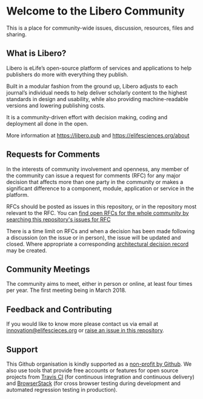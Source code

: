 # Welcome to the Libero Community
This is a place for community-wide issues, discussion, resources, files and sharing.
## What is Libero?
Libero is eLife’s open-source platform of services and applications to help publishers do more with everything they publish.

Built in a modular fashion from the ground up, Libero adjusts to each journal’s individual needs to help deliver scholarly content to the highest standards in design and usability, while also providing machine-readable versions and lowering publishing costs.

It is a community-driven effort with decision making, coding and deployment all done in the open.

More information at https://libero.pub and https://elifesciences.org/about

## Requests for Comments
In the interests of community involvement and openness, any member of the community can issue a request for comments (RFC) for any major decision that affects more than one party in the community or makes a significant difference to a component, module, application or service in the platform.

RFCs should be posted as issues in this repository, or in the repository most relevant to the RFC. You can [find open RFCs for the whole community by searching this repository's issues for RFC](https://github.com/libero/community/issues?q=is%3Aissue+is%3Aopen+rfc)

There is a time limit on RFCs and when a decision has been made following a discussion (on the issue or in person), the issue will be updated and closed. Where appropriate a corresponding [architectural decision record](https://www.thoughtworks.com/radar/techniques/lightweight-architecture-decision-records) may be created.

## Community Meetings
The community aims to meet, either in person or online, at least four times per year. The first meeting being in March 2018.

## Feedback and Contributing
If you would like to know more please contact us via email at innovation@elifescieces.org or [raise an issue in this repository](https://github.com/libero/community/issues).

## Support
This Github organisation is kindly supported as a [non-profit by Github](https://github.com/nonprofit). We also use tools that provide free accounts or features for open source projects from [Travis CI](https://travis-ci.org/) (for continuous integration and continuous delivery) and [BrowserStack](https://www.browserstack.com) (for cross browser testing during development and automated regression testing in production).
